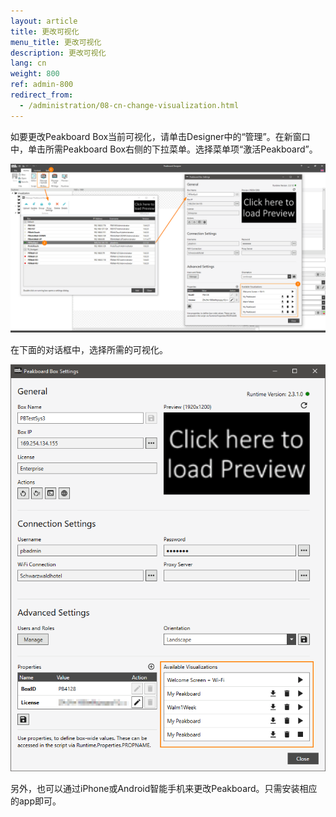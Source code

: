 ```yaml
---
layout: article
title: 更改可视化
menu_title: 更改可视化
description: 更改可视化
lang: cn
weight: 800
ref: admin-800
redirect_from:
  - /administration/08-cn-change-visualization.html
---
```


如要更改Peakboard Box当前可视化，请单击Designer中的“管理”。在新窗口中，单击所需Peakboard Box右侧的下拉菜单。选择菜单项“激活Peakboard”。

![ActivatePeakboard](/assets/images/admin/management/manage-dialog-activate-peakboard.png)

在下面的对话框中，选择所需的可视化。

![ActivatePeakboard2](/assets/images/admin/management/activate-peakboard-dialog.png)

另外，也可以通过iPhone或Android智能手机来更改Peakboard。只需安装相应的app即可。

<div>
	<a href= "https://itunes.apple.com/de/app/peakboard-manager/id1148615440?mt=8&at=10l6Xd&ct=jeyff0ftti00xkod01g9a"
	style= "display:inline-block;overflow:hidden;background:url(https://linkmaker.itunes.apple.com/assets/shared/badges/en-us/appstore-lrg.svg) no-repeat;width:135px;height:40px;background-size:contain;">
	</a>

 <a href= "https://play.google.com/store/apps/details?id=com.peakboard.manager&pcampaignid=MKT-Other-global-all-co-prtnr-py-PartBadge-Mar2515-"
	style= "display:inline-block;overflow:hidden;background:url(https://cdn.rawgit.com/steverichey/google-play-badge-svg/266d2b2d/img/de_get.svg) no-repeat;width:135px;height:40px;background-size:contain;">
	</a>
</div>

